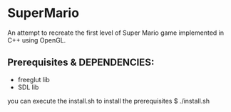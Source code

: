 # SuperMario
An attempt to recreate the first level of Super Mario game implemented in C++ using OpenGL.

## Prerequisites & DEPENDENCIES:
- freeglut lib 
- SDL lib

you can execute the install.sh to install the prerequisites
$ ./install.sh
